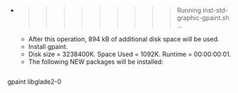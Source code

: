 * >>>>>>>>> Running inst-std-graphic-gpaint.sh ...
  * After this operation, 894 kB of additional disk space will be used.
  * Install gpaint.
  * Disk size = 3238400K. Space Used = 1092K. Runtime = 00:00:00:01.
  * The following NEW packages will be installed:
  ```bash
gpaint libglade2-0
  ```
